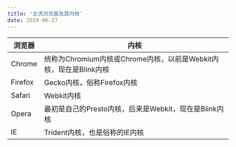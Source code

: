 ```yaml
---
title: '主流浏览器及其内核'
date: 2019-06-27
---   
```

|浏览器|内核|
|---|---|
|Chrome|统称为Chromium内核或Chrome内核，以前是Webkit内核，现在是Blink内核|
|Firefox|Gecko内核，俗称Firefox内核|
|Safari|Webkit内核|
|Opera|最初是自己的Presto内核，后来是Webkit，现在是Blink内核|
|IE|Trident内核，也是俗称的IE内核|